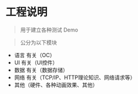 # 工程说明

> 用于建立各种测试 Demo

> 公分为以下模块

  * 语言 有关（OC）
  * UI 有关（UI控件）
  * 数据 有关（数据存储）
  * 网络 有关（TCP/IP、HTTP理论知识、网络请求等）
  * 其他（硬件、各种动画效果、其他）

##
